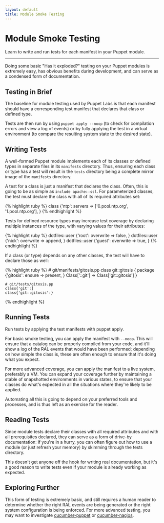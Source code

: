 ```yaml
---
layout: default
title: Module Smoke Testing
---
```


Module Smoke Testing
====================

Learn to write and run tests for each manifest in your Puppet module.

* * *

Doing some basic "Has it exploded?" testing on your Puppet modules is extremely easy, has obvious benefits during development, and can serve as a condensed form of documentation.

Testing in Brief
----------------

The baseline for module testing used by Puppet Labs is that each manifest should have a corresponding test manifest that declares that class or defined type.

Tests are then run by using `puppet apply --noop` (to check for compilation errors and view a log of events) or by fully applying the test in a virtual environment (to compare the resulting system state to the desired state).

Writing Tests
-------------

A well-formed Puppet module implements each of its classes or defined types in separate files in its `manifests` directory. Thus, ensuring each class or type has a test will result in the `tests` directory being a complete mirror image of the `manifests` directory.

A test for a class is just a manifest that declares the class. Often, this is going to be as simple as `include apache::ssl`. For parameterized classes, the test must declare the class with all of its required attributes set:

{% highlight ruby %}
    class {'ntp':
      servers => ['0.pool.ntp.org', '1.pool.ntp.org'],
    }
{% endhighlight %}

Tests for defined resource types may increase test coverage by declaring multiple instances of the type, with varying values for their attributes:

{% highlight ruby %}
    dotfiles::user {'root':
      overwrite => false,
    }
    dotfiles::user {'nick':
      overwrite => append,
    }
    dotfiles::user {'guest':
      overwrite => true,
    }
{% endhighlight %}

If a class (or type) depends on any other classes, the test will have to declare those as well:

{% highlight ruby %}
    # git/manifests/gitosis.pp
    class git::gitosis {
      package {'gitosis':
        ensure => present,
      }
      Class['::git'] -> Class['git::gitosis']
    }

    # git/tests/gitosis.pp
    class{'git':}
    class{'git::gitosis':}
{% endhighlight %}

Running Tests
-------------

Run tests by applying the test manifests with puppet apply.

For basic smoke testing, you can apply the manifest with `--noop`. This will ensure that a catalog can be properly compiled from your code, and it'll show a log of the RAL events that would have been performed; depending on how simple the class is, these are often enough to ensure that it's doing what you expect.

For more advanced coverage, you can apply the manifest to a live system, preferably a VM. You can expand your coverage further by maintaining a stable of snapshotted environments in various states, to ensure that your classes do what's expected in all the situations where they're likely to be applied.

Automating all this is going to depend on your preferred tools and processes, and is thus left as an exercise for the reader.

Reading Tests
-------------

Since module tests declare their classes with all required attributes and with all prerequisites declared, they can serve as a form of drive-by documentation: if you're in a hurry, you can often figure out how to use a module (or just refresh your memory) by skimming through the tests directory.

This doesn't get anyone off the hook for writing real documentation, but it's a good reason to write tests even if your module is already working as expected.

Exploring Further
-----------------

This form of testing is extremely basic, and still requires a human reader to determine whether the right RAL events are being generated or the right system configuration is being enforced. For more advanced testing, you may want to investigate [cucumber-puppet][cukepup] or [cucumber-nagios][cukenag].

[cukepup]: https://github.com/nistude/cucumber-puppet
[cukenag]: http://auxesis.github.com/cucumber-nagios/

